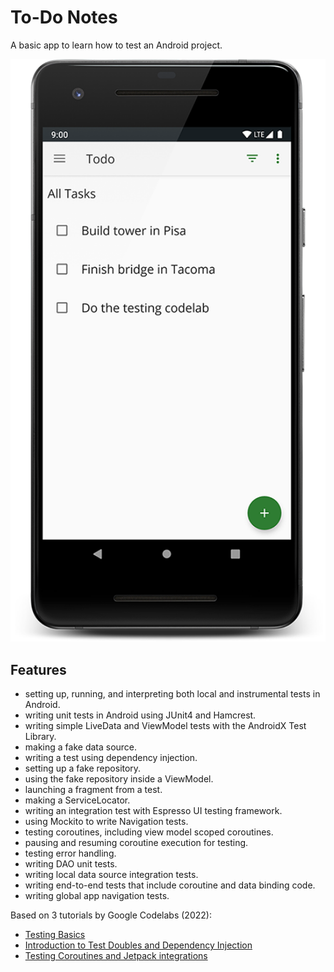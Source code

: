 # To-Do Notes

A basic app to learn how to test an Android project.

<p align="center">
<img src="screenshot.png" style="width:528px;max-width: 100%;">
</p>

## Features

- setting up, running, and interpreting both local and instrumental tests in Android.
- writing unit tests in Android using JUnit4 and Hamcrest.
- writing simple LiveData and ViewModel tests with the AndroidX Test Library.
- making a fake data source.
- writing a test using dependency injection.
- setting up a fake repository.
- using the fake repository inside a ViewModel.
- launching a fragment from a test.
- making a ServiceLocator.
- writing an integration test with Espresso UI testing framework.
- using Mockito to write Navigation tests.
- testing coroutines, including view model scoped coroutines.
- pausing and resuming coroutine execution for testing.
- testing error handling.
- writing DAO unit tests.
- writing local data source integration tests.
- writing end-to-end tests that include coroutine and data binding code.
- writing global app navigation tests.

Based on 3 tutorials by Google Codelabs (2022):

- [Testing Basics](https://codelabs.developers.google.com/codelabs/advanced-android-kotlin-training-testing-basics)
- [Introduction to Test Doubles and Dependency Injection](https://codelabs.developers.google.com/codelabs/advanced-android-kotlin-training-testing-test-doubles)
- [Testing Coroutines and Jetpack integrations](https://codelabs.developers.google.com/codelabs/advanced-android-kotlin-training-testing-survey)
